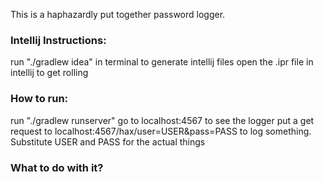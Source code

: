 <span>This is a haphazardly put together password logger.</span>

<h3>Intellij Instructions:</h3>
<span>run "./gradlew idea" in terminal to generate intellij files</span>
</span>open the .ipr file in intellij to get rolling</span>

<h3>How to run:</h3>
<span>run "./gradlew runserver"</span>
<span>go to localhost:4567 to see the logger</span>
<span>put a get request to localhost:4567/hax/user=USER&pass=PASS to log something. Substitute USER and PASS for the actual things</span>

<h3>What to do with it?</h3>
<span></span>